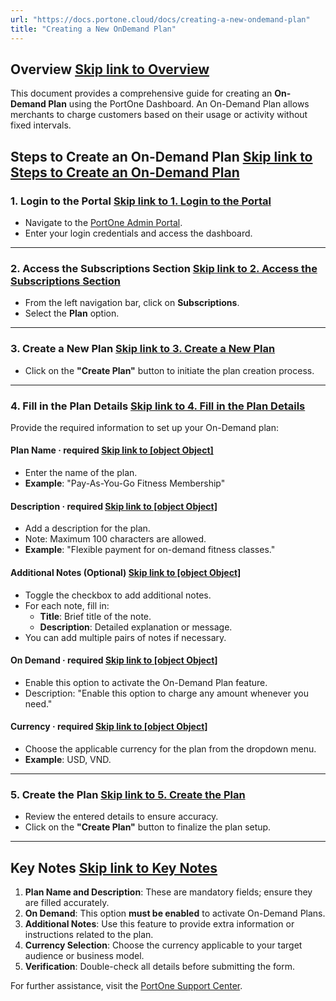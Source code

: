 ```yaml
---
url: "https://docs.portone.cloud/docs/creating-a-new-ondemand-plan"
title: "Creating a New OnDemand Plan"
---
```


## Overview   [Skip link to Overview](https://docs.portone.cloud/docs/creating-a-new-ondemand-plan\#overview)

This document provides a comprehensive guide for creating an **On-Demand Plan** using the PortOne Dashboard. An On-Demand Plan allows merchants to charge customers based on their usage or activity without fixed intervals.

## Steps to Create an On-Demand Plan   [Skip link to Steps to Create an On-Demand Plan](https://docs.portone.cloud/docs/creating-a-new-ondemand-plan\#steps-to-create-an-on-demand-plan)

### 1\. Login to the Portal   [Skip link to 1. Login to the Portal](https://docs.portone.cloud/docs/creating-a-new-ondemand-plan\#1-login-to-the-portal)

- Navigate to the [PortOne Admin Portal](https://admin.portone.cloud/).
- Enter your login credentials and access the dashboard.

* * *

### 2\. Access the Subscriptions Section   [Skip link to 2. Access the Subscriptions Section](https://docs.portone.cloud/docs/creating-a-new-ondemand-plan\#2-access-the-subscriptions-section)

- From the left navigation bar, click on **Subscriptions**.
- Select the **Plan** option.

* * *

### 3\. Create a New Plan   [Skip link to 3. Create a New Plan](https://docs.portone.cloud/docs/creating-a-new-ondemand-plan\#3-create-a-new-plan)

- Click on the **"Create Plan"** button to initiate the plan creation process.

* * *

### 4\. Fill in the Plan Details   [Skip link to 4. Fill in the Plan Details](https://docs.portone.cloud/docs/creating-a-new-ondemand-plan\#4-fill-in-the-plan-details)

Provide the required information to set up your On-Demand plan:

#### **Plan Name** · required   [Skip link to [object Object]](https://docs.portone.cloud/docs/creating-a-new-ondemand-plan\#plan-name-%C2%B7-span-stylecolorredrequiredspan)

- Enter the name of the plan.
- **Example**: "Pay-As-You-Go Fitness Membership"

#### **Description** · required   [Skip link to [object Object]](https://docs.portone.cloud/docs/creating-a-new-ondemand-plan\#description-%C2%B7-span-stylecolorredrequiredspan)

- Add a description for the plan.
- Note: Maximum 100 characters are allowed.
- **Example**: "Flexible payment for on-demand fitness classes."

#### **Additional Notes** (Optional)   [Skip link to [object Object]](https://docs.portone.cloud/docs/creating-a-new-ondemand-plan\#additional-notes-optional)

- Toggle the checkbox to add additional notes.
- For each note, fill in:
  - **Title**: Brief title of the note.
  - **Description**: Detailed explanation or message.
- You can add multiple pairs of notes if necessary.

#### **On Demand** · required   [Skip link to [object Object]](https://docs.portone.cloud/docs/creating-a-new-ondemand-plan\#on-demand-%C2%B7-span-stylecolorredrequiredspan)

- Enable this option to activate the On-Demand Plan feature.
- Description: "Enable this option to charge any amount whenever you need."

#### **Currency** · required   [Skip link to [object Object]](https://docs.portone.cloud/docs/creating-a-new-ondemand-plan\#currency-%C2%B7-span-stylecolorredrequiredspan)

- Choose the applicable currency for the plan from the dropdown menu.
- **Example**: USD, VND.

* * *

### 5\. Create the Plan   [Skip link to 5. Create the Plan](https://docs.portone.cloud/docs/creating-a-new-ondemand-plan\#5-create-the-plan)

- Review the entered details to ensure accuracy.
- Click on the **"Create Plan"** button to finalize the plan setup.

* * *

## Key Notes   [Skip link to Key Notes](https://docs.portone.cloud/docs/creating-a-new-ondemand-plan\#key-notes)

1. **Plan Name and Description**: These are mandatory fields; ensure they are filled accurately.
2. **On Demand**: This option **must be enabled** to activate On-Demand Plans.
3. **Additional Notes**: Use this feature to provide extra information or instructions related to the plan.
4. **Currency Selection**: Choose the currency applicable to your target audience or business model.
5. **Verification**: Double-check all details before submitting the form.

For further assistance, visit the [PortOne Support Center](https://support.portone.cloud/).
